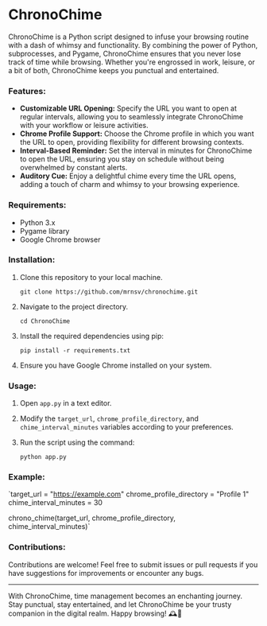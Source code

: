 
# ChronoChime

ChronoChime is a Python script designed to infuse your browsing routine with a dash of whimsy and functionality. By combining the power of Python, subprocesses, and Pygame, ChronoChime ensures that you never lose track of time while browsing. Whether you're engrossed in work, leisure, or a bit of both, ChronoChime keeps you punctual and entertained.

### Features:

-   **Customizable URL Opening:** Specify the URL you want to open at regular intervals, allowing you to seamlessly integrate ChronoChime with your workflow or leisure activities.
-   **Chrome Profile Support:** Choose the Chrome profile in which you want the URL to open, providing flexibility for different browsing contexts.
-   **Interval-Based Reminder:** Set the interval in minutes for ChronoChime to open the URL, ensuring you stay on schedule without being overwhelmed by constant alerts.
-   **Auditory Cue:** Enjoy a delightful chime every time the URL opens, adding a touch of charm and whimsy to your browsing experience.

### Requirements:

-   Python 3.x
-   Pygame library
-   Google Chrome browser

### Installation:

1.  Clone this repository to your local machine.

    `git clone https://github.com/mrnsv/chronochime.git` 

2.  Navigate to the project directory.

    `cd ChronoChime` 

3.  Install the required dependencies using pip:

    `pip install -r requirements.txt` 

4.  Ensure you have Google Chrome installed on your system.

### Usage:

1.  Open `app.py` in a text editor.
2.  Modify the `target_url`, `chrome_profile_directory`, and `chime_interval_minutes` variables according to your preferences.
3.  Run the script using the command:
       
    `python app.py` 
    

### Example:

`target_url = "https://example.com"
chrome_profile_directory = "Profile 1"
chime_interval_minutes = 30

chrono_chime(target_url, chrome_profile_directory, chime_interval_minutes)` 

### Contributions:

Contributions are welcome! Feel free to submit issues or pull requests if you have suggestions for improvements or encounter any bugs.

----------

With ChronoChime, time management becomes an enchanting journey. Stay punctual, stay entertained, and let ChronoChime be your trusty companion in the digital realm. Happy browsing! 🕰️🎵
